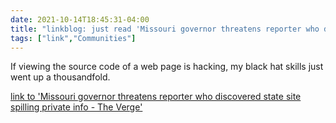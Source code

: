 ```yaml
---
date: 2021-10-14T18:45:31-04:00
title: "linkblog: just read 'Missouri governor threatens reporter who discovered state site spilling private info - The Verge'"
tags: ["link","Communities"]
---
```

If viewing the source code of a web page is hacking, my black hat skills just went up a thousandfold.
 
[link to 'Missouri governor threatens reporter who discovered state site spilling private info - The Verge'](https://www.theverge.com/2021/10/14/22726866/missouri-governor-department-elementary-secondary-education-ssn-vulnerability-disclosure)
